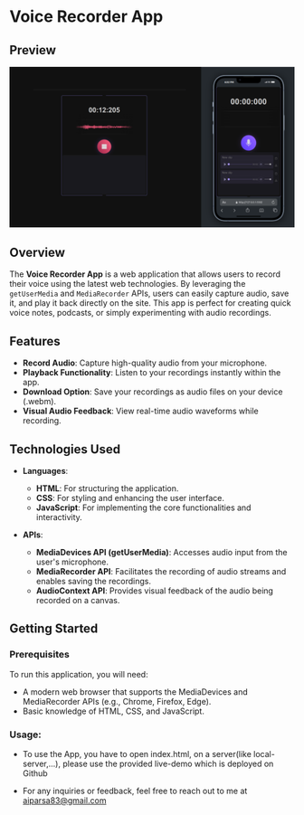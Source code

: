 # Voice Recorder App

## Preview
[![Voice Recorder App Preview](assets/screenshots/sc-3.png)](https://your-live-demo-url.com)

## Overview
The **Voice Recorder App** is a web application that allows users to record their voice using the latest web technologies. By leveraging the `getUserMedia` and `MediaRecorder` APIs, users can easily capture audio, save it, and play it back directly on the site. This app is perfect for creating quick voice notes, podcasts, or simply experimenting with audio recordings.

## Features
- **Record Audio**: Capture high-quality audio from your microphone.
- **Playback Functionality**: Listen to your recordings instantly within the app.
- **Download Option**: Save your recordings as audio files on your device (.webm).
- **Visual Audio Feedback**: View real-time audio waveforms while recording.

## Technologies Used
- **Languages**:
  - **HTML**: For structuring the application.
  - **CSS**: For styling and enhancing the user interface.
  - **JavaScript**: For implementing the core functionalities and interactivity.

- **APIs**:
  - **MediaDevices API (getUserMedia)**: Accesses audio input from the user's microphone.
  - **MediaRecorder API**: Facilitates the recording of audio streams and enables saving the recordings.
  - **AudioContext API**: Provides visual feedback of the audio being recorded on a canvas.


## Getting Started

### Prerequisites
To run this application, you will need:
- A modern web browser that supports the MediaDevices and MediaRecorder APIs (e.g., Chrome, Firefox, Edge).
- Basic knowledge of HTML, CSS, and JavaScript.

### Usage:

  - To use the App, you have to open index.html, on a server(like local-server,...), please use the provided live-demo which is deployed on Github


  - For any inquiries or feedback, feel free to reach out to me at aiparsa83@gmail.com


